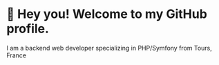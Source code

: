 # 👋 Hey you! Welcome to my GitHub profile.

I am a backend web developer specializing in PHP/Symfony from Tours, France

